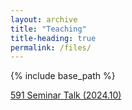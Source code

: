 ```yaml
---
layout: archive
title: "Teaching"
title-heading: true
permalink: /files/
---
```


{% include base_path %}

<a href="/files/CSMC2024.pdf">591 Seminar Talk (2024.10)<a>